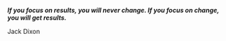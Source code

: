 _**If you focus on results, you will never change. If you focus on change, you will get results.**_

Jack Dixon